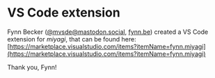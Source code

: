# VS Code extension

Fynn Becker ([@mvsde@mastodon.social](https://mastodon.social/@mvsde), [fynn.be](https://fynn.be)) created a VS Code extension for _miyagi_, that can be found here: [https://marketplace.visualstudio.com/items?itemName=fynn.miyagi](https://marketplace.visualstudio.com/items?itemName=fynn.miyagi)

Thank you, Fynn!
